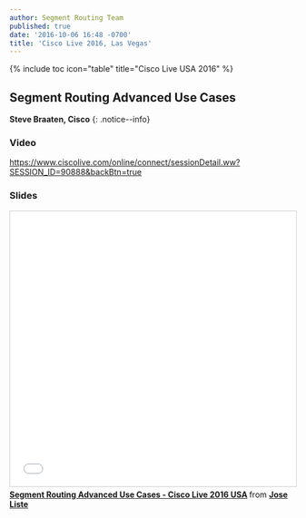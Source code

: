 ```yaml
---
author: Segment Routing Team
published: true
date: '2016-10-06 16:48 -0700'
title: 'Cisco Live 2016, Las Vegas'
---
```

{% include toc icon="table" title="Cisco Live USA 2016" %}


## Segment Routing Advanced Use Cases    


**Steve Braaten, Cisco**
{: .notice--info}  

### Video

https://www.ciscolive.com/online/connect/sessionDetail.ww?SESSION_ID=90888&backBtn=true


### Slides

<iframe src="//www.slideshare.net/slideshow/embed_code/key/eusA0F2OgUehhU" width="595" height="485" frameborder="0" marginwidth="0" marginheight="0" scrolling="no" style="border:1px solid #CCC; border-width:1px; margin-bottom:5px; max-width: 100%;" allowfullscreen> </iframe> <div style="margin-bottom:5px"> <strong> <a href="//www.slideshare.net/JoseListe/segment-routing-advanced-use-cases-cisco-live-2016-usa" title="Segment Routing Advanced Use Cases - Cisco Live 2016 USA" target="_blank">Segment Routing Advanced Use Cases - Cisco Live 2016 USA</a> </strong> from <strong><a target="_blank" href="//www.slideshare.net/JoseListe">Jose Liste</a></strong> </div>
